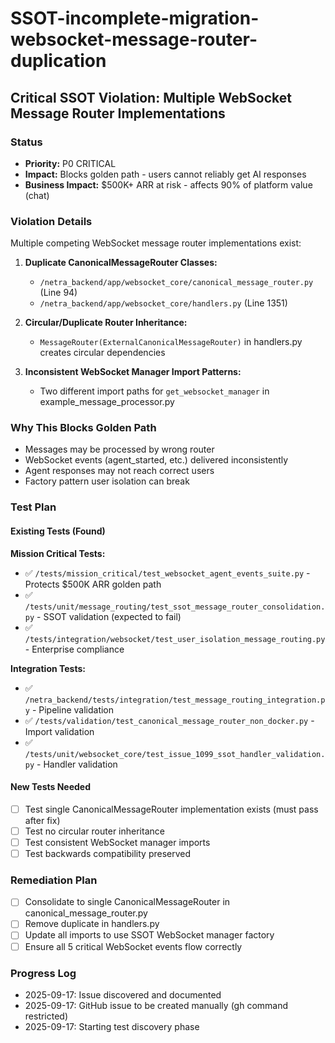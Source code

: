 # SSOT-incomplete-migration-websocket-message-router-duplication

## Critical SSOT Violation: Multiple WebSocket Message Router Implementations

### Status
- **Priority:** P0 CRITICAL
- **Impact:** Blocks golden path - users cannot reliably get AI responses
- **Business Impact:** $500K+ ARR at risk - affects 90% of platform value (chat)

### Violation Details
Multiple competing WebSocket message router implementations exist:

1. **Duplicate CanonicalMessageRouter Classes:**
   - `/netra_backend/app/websocket_core/canonical_message_router.py` (Line 94)
   - `/netra_backend/app/websocket_core/handlers.py` (Line 1351)

2. **Circular/Duplicate Router Inheritance:**
   - `MessageRouter(ExternalCanonicalMessageRouter)` in handlers.py creates circular dependencies

3. **Inconsistent WebSocket Manager Import Patterns:**
   - Two different import paths for `get_websocket_manager` in example_message_processor.py

### Why This Blocks Golden Path
- Messages may be processed by wrong router
- WebSocket events (agent_started, etc.) delivered inconsistently
- Agent responses may not reach correct users
- Factory pattern user isolation can break

### Test Plan

#### Existing Tests (Found)
**Mission Critical Tests:**
- ✅ `/tests/mission_critical/test_websocket_agent_events_suite.py` - Protects $500K ARR golden path
- ✅ `/tests/unit/message_routing/test_ssot_message_router_consolidation.py` - SSOT validation (expected to fail)
- ✅ `/tests/integration/websocket/test_user_isolation_message_routing.py` - Enterprise compliance

**Integration Tests:**
- ✅ `/netra_backend/tests/integration/test_message_routing_integration.py` - Pipeline validation
- ✅ `/tests/validation/test_canonical_message_router_non_docker.py` - Import validation
- ✅ `/tests/unit/websocket_core/test_issue_1099_ssot_handler_validation.py` - Handler validation

#### New Tests Needed
- [ ] Test single CanonicalMessageRouter implementation exists (must pass after fix)
- [ ] Test no circular router inheritance
- [ ] Test consistent WebSocket manager imports
- [ ] Test backwards compatibility preserved

### Remediation Plan
- [ ] Consolidate to single CanonicalMessageRouter in canonical_message_router.py
- [ ] Remove duplicate in handlers.py
- [ ] Update all imports to use SSOT WebSocket manager factory
- [ ] Ensure all 5 critical WebSocket events flow correctly

### Progress Log
- 2025-09-17: Issue discovered and documented
- 2025-09-17: GitHub issue to be created manually (gh command restricted)
- 2025-09-17: Starting test discovery phase